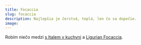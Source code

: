 ```yaml
---
title: Focaccia
slug: focaccia
description: Najlepšia je čerstvá, teplá, len čo sa dopečie.
image:
---
```


Robím niečo medzi [s Italem v kuchyni](http://www.sitalemvkuchyni.cz/recept/Focaccia) a [Ligurian Focaccia](https://www.saltfatacidheat.com/fat/ligurian-focaccia).
